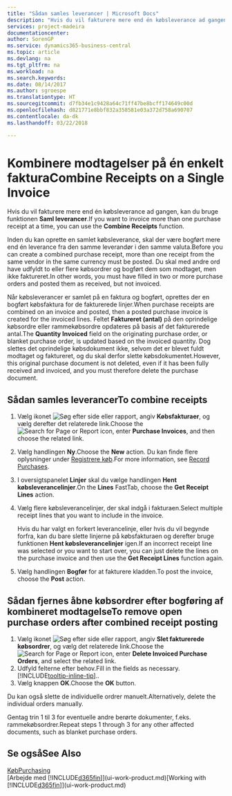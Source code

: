 ```yaml
---
title: "Sådan samles leverancer | Microsoft Docs"
description: "Hvis du vil fakturere mere end én købsleverance ad gangen, kan du bruge funktionen Saml leverancer."
services: project-madeira
documentationcenter: 
author: SorenGP
ms.service: dynamics365-business-central
ms.topic: article
ms.devlang: na
ms.tgt_pltfrm: na
ms.workload: na
ms.search.keywords: 
ms.date: 08/14/2017
ms.author: sgroespe
ms.translationtype: HT
ms.sourcegitcommit: d7fb34e1c9428a64c71ff47be8bcff174649c00d
ms.openlocfilehash: d821771e8bbf832a358581e03a372d758a690707
ms.contentlocale: da-dk
ms.lasthandoff: 03/22/2018

---
```

# <a name="combine-receipts-on-a-single-invoice"></a><span data-ttu-id="28721-103">Kombinere modtagelser på én enkelt faktura</span><span class="sxs-lookup"><span data-stu-id="28721-103">Combine Receipts on a Single Invoice</span></span>
<span data-ttu-id="28721-104">Hvis du vil fakturere mere end én købsleverance ad gangen, kan du bruge funktionen **Saml leverancer**.</span><span class="sxs-lookup"><span data-stu-id="28721-104">If you want to invoice more than one purchase receipt at a time, you can use the **Combine Receipts** function.</span></span>  

<span data-ttu-id="28721-105">Inden du kan oprette en samlet købsleverance, skal der være bogført mere end én leverance fra den samme leverandør i den samme valuta.</span><span class="sxs-lookup"><span data-stu-id="28721-105">Before you can create a combined purchase receipt, more than one receipt from the same vendor in the same currency must be posted.</span></span> <span data-ttu-id="28721-106">Du skal med andre ord have udfyldt to eller flere købsordrer og bogført dem som modtaget, men ikke faktureret.</span><span class="sxs-lookup"><span data-stu-id="28721-106">In other words, you must have filled in two or more purchase orders and posted them as received, but not invoiced.</span></span>  

<span data-ttu-id="28721-107">Når købsleverancer er samlet på en faktura og bogført, oprettes der en bogført købsfaktura for de fakturerede linjer.</span><span class="sxs-lookup"><span data-stu-id="28721-107">When purchase receipts are combined on an invoice and posted, then a posted purchase invoice is created for the invoiced lines.</span></span> <span data-ttu-id="28721-108">Feltet **Faktureret (antal)** på den oprindelige købsordre eller rammekøbsordre opdateres på basis af det fakturerede antal.</span><span class="sxs-lookup"><span data-stu-id="28721-108">The **Quantity Invoiced** field on the originating purchase order, or blanket purchase order, is updated based on the invoiced quantity.</span></span> <span data-ttu-id="28721-109">Dog slettes det oprindelige købsdokument ikke, selvom det er blevet fuldt modtaget og faktureret, og du skal derfor slette købsdokumentet.</span><span class="sxs-lookup"><span data-stu-id="28721-109">However, this original purchase document is not deleted, even if it has been fully received and invoiced, and you must therefore delete the purchase document.</span></span>  

## <a name="to-combine-receipts"></a><span data-ttu-id="28721-110">Sådan samles leverancer</span><span class="sxs-lookup"><span data-stu-id="28721-110">To combine receipts</span></span>  
1. <span data-ttu-id="28721-111">Vælg ikonet ![Søg efter side eller rapport](media/ui-search/search_small.png "Ikonet Søg efter side eller rapport"), angiv **Købsfakturaer**, og vælg derefter det relaterede link.</span><span class="sxs-lookup"><span data-stu-id="28721-111">Choose the ![Search for Page or Report](media/ui-search/search_small.png "Search for Page or Report icon") icon, enter **Purchase Invoices**, and then choose the related link.</span></span>  
2. <span data-ttu-id="28721-112">Vælg handlingen **Ny**.</span><span class="sxs-lookup"><span data-stu-id="28721-112">Choose the **New** action.</span></span> <span data-ttu-id="28721-113">Du kan finde flere oplysninger under [Registrere køb](purchasing-how-record-purchases.md).</span><span class="sxs-lookup"><span data-stu-id="28721-113">For more information, see [Record Purchases](purchasing-how-record-purchases.md).</span></span>  
3. <span data-ttu-id="28721-114">I oversigtspanelet **Linjer** skal du vælge handlingen **Hent købsleverancelinjer**.</span><span class="sxs-lookup"><span data-stu-id="28721-114">On the **Lines** FastTab, choose the **Get Receipt Lines** action.</span></span>  
4. <span data-ttu-id="28721-115">Vælg flere købsleverancelinjer, der skal indgå i fakturaen.</span><span class="sxs-lookup"><span data-stu-id="28721-115">Select multiple receipt lines that you want to include in the invoice.</span></span>  

    <span data-ttu-id="28721-116">Hvis du har valgt en forkert leverancelinje, eller hvis du vil begynde forfra, kan du bare slette linjerne på købsfakturaen og derefter bruge funktionen **Hent købsleverancelinjer** igen.</span><span class="sxs-lookup"><span data-stu-id="28721-116">If an incorrect receipt line was selected or you want to start over, you can just delete the lines on the purchase invoice and then use the **Get Receipt Lines** function again.</span></span>  
5. <span data-ttu-id="28721-117">Vælg handlingen **Bogfør** for at fakturere kladden.</span><span class="sxs-lookup"><span data-stu-id="28721-117">To post the invoice, choose the **Post** action.</span></span>  

## <a name="to-remove-open-purchase-orders-after-combined-receipt-posting"></a><span data-ttu-id="28721-118">Sådan fjernes åbne købsordrer efter bogføring af kombineret modtagelse</span><span class="sxs-lookup"><span data-stu-id="28721-118">To remove open purchase orders after combined receipt posting</span></span>  
1. <span data-ttu-id="28721-119">Vælg ikonet ![Søg efter side eller rapport](media/ui-search/search_small.png "Ikonet Søg efter side eller rapport"), angiv **Slet fakturerede købsordrer**, og vælg det relaterede link.</span><span class="sxs-lookup"><span data-stu-id="28721-119">Choose the ![Search for Page or Report](media/ui-search/search_small.png "Search for Page or Report icon") icon, enter **Delete Invoiced Purchase Orders**, and select the related link.</span></span>  
2. <span data-ttu-id="28721-120">Udfyld felterne efter behov.</span><span class="sxs-lookup"><span data-stu-id="28721-120">Fill in the fields as necessary.</span></span> [!INCLUDE[tooltip-inline-tip](includes/tooltip-inline-tip_md.md)]<span data-ttu-id="28721-121">.</span><span class="sxs-lookup"><span data-stu-id="28721-121">.</span></span>
3. <span data-ttu-id="28721-122">Vælg knappen **OK**.</span><span class="sxs-lookup"><span data-stu-id="28721-122">Choose the **OK** button.</span></span>  

<span data-ttu-id="28721-123">Du kan også slette de individuelle ordrer manuelt.</span><span class="sxs-lookup"><span data-stu-id="28721-123">Alternatively, delete the individual orders manually.</span></span>

<span data-ttu-id="28721-124">Gentag trin 1 til 3 for eventuelle andre berørte dokumenter, f.eks. rammekøbsordrer.</span><span class="sxs-lookup"><span data-stu-id="28721-124">Repeat steps 1 through 3 for any other affected documents, such as blanket purchase orders.</span></span>

## <a name="see-also"></a><span data-ttu-id="28721-125">Se også</span><span class="sxs-lookup"><span data-stu-id="28721-125">See Also</span></span>  
[<span data-ttu-id="28721-126">Køb</span><span class="sxs-lookup"><span data-stu-id="28721-126">Purchasing</span></span>](purchasing-manage-purchasing.md)  
<span data-ttu-id="28721-127">[Arbejde med [!INCLUDE[d365fin](includes/d365fin_md.md)]](ui-work-product.md)</span><span class="sxs-lookup"><span data-stu-id="28721-127">[Working with [!INCLUDE[d365fin](includes/d365fin_md.md)]](ui-work-product.md)</span></span>

